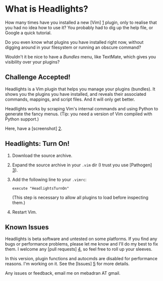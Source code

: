 # What is Headlights?

How many times have you installed a new [Vim] [1] plugin, only to realise that you had no idea how to use it? You probably had to dig up the help file, or Google a quick tutorial.

Do you even know what plugins you have installed right now, without digging around in your filesystem or running an obscure command?

Wouldn't it be nice to have a _Bundles_ menu, like TextMate, which gives you visibility over your plugins?

## Challenge Accepted!

Headlights is a Vim plugin that helps you manage your plugins (bundles). It shows you the plugins you have installed, and reveals their associated commands, mappings, and script files. And it will only get better.

Headlights works by scraping Vim's internal commands and using Python to generate the fancy menus. (Tip: you need a version of Vim compiled with Python support.)

Here, have a [screenshot] [2].

## Headlights: Turn On!

1. Download the source archive.

2. Expand the source archive in your `.vim` dir (I trust you use [Pathogen] [3]).

3. Add the following line to your `.vimrc`:

    `execute "HeadlightsTurnOn"`

    (This step is necessary to allow all plugins to load before inspecting them.)

4. Restart Vim.

## Known Issues

Headlights is beta software and untested on some platforms. If you find any bugs or performance problems, please let me know and I'll do my best to fix them. I welcome any [pull requests] [4], so feel free to roll up your sleeves.

In this version, plugin functions and autocmds are disabled for performance reasons. I'm working on it. See the [Issues] [5] for more details.

Any issues or feedback, email me on mebadran AT gmail.

[1]: http://www.vim.org/

[2]: https://github.com/mbadran/headlights/raw/master/headlights_ss.png

[3]: http://www.vim.org/scripts/script.php?script_id=2332

[4]: http://help.github.com/forking/

[5]: https://github.com/mbadran/headlights/issues
